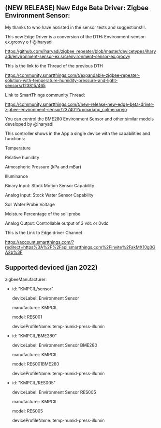 ## (NEW RELEASE) New Edge Beta Driver: Zigbee Environment Sensor:

My thanks to who have assisted in the sensor tests and suggestions!!!.

This new Edge Driver is a conversion of the DTH: Environment-sensor-ex.groovy o f @iharyadi

https://github.com/iharyadi/zigbee_repeater/blob/master/devicetypes/iharyadi/environment-sensor-ex.src/environment-sensor-ex.groovy

This is the link to the Thread of the previous DTH

https://community.smartthings.com/t/expandable-zigbee-repeater-solution-with-temperature-humidity-pressure-and-light-sensors/123815/465

Link to SmartThings community Thread:

https://community.smartthings.com/t/new-release-new-edge-beta-driver-zigbee-environment-sensor/237401?u=mariano_colmenarejo

You can control the BME280 Environment Sensor and other similar models developed by @iharyadi

This controller shows in the App a single device with the capabilities and functions:

Temperature

Relative humidity

Atmospheric Pressure (kPa and mBar)

Illuminance

Binary Input: Stock Motion Sensor Capability

Analog Input: Stock Water Sensor Capability

Soil Water Probe Voltage

Moisture Percentage of the soil probe

Analog Output: Controllable output of 3 vdc or 0vdc

This is the Link to Edge driver Channel

https://account.smartthings.com/?redirect=https%3A%2F%2Fapi.smartthings.com%2Finvite%2FakMX10g0GA2b%3F


## Supported deviced (jan 2022)

zigbeeManufacturer:

  - id: "KMPCIL/sensor"

    deviceLabel: Environment Sensor

    manufacturer: KMPCIL

    model: RES001

    deviceProfileName: temp-humid-press-illumin

  - id: "KMPCIL/BME280"

    deviceLabel: Environment Sensor BME280

    manufacturer: KMPCIL

    model: RES001BME280

    deviceProfileName: temp-humid-press-illumin

  - id: "KMPCIL/RES005"

    deviceLabel: Environment Sensor RES005

    manufacturer: KMPCIL

    model: RES005
    
    deviceProfileName: temp-humid-press-illumin